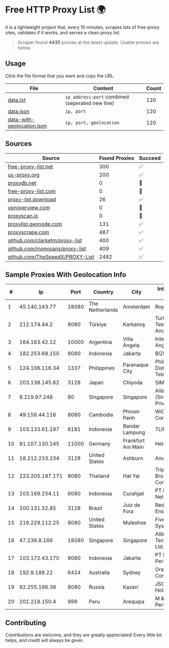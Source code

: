 
# Free HTTP Proxy List 🌍

It is a lightweight project that, every 10 minutes, scrapes lots of free-proxy sites, validates if it works, and serves a clean proxy list.


> Scraper found **4435** proxies at the latest update. Usable proxies are below.

## Usage

Click the file format that you want and copy the URL.


|File|Content|Count|
|----|-------|-----|
|[data.txt](https://raw.githubusercontent.com/themiralay/Proxy-List-World/master/data.txt)|`ip_address:port` combined (seperated new line)|120|
|[data.json](https://raw.githubusercontent.com/themiralay/Proxy-List-World/master/data.json)|`ip, port`|120|
|[data-with-geolocation.json](https://raw.githubusercontent.com/themiralay/Proxy-List-World/master/data-with-geolocation.json)|`ip, port, geolocation`|120|

## Sources

|Source|Found Proxies|Succeed|
|------|-------------|-------|
|[free-proxy-list.net](https://free-proxy-list.net)|300|✅|
|[us-proxy.org](https://www.us-proxy.org)|200|✅|
|[proxydb.net](http://proxydb.net)|0|🚫|
|[free-proxy-list.com](https://free-proxy-list.com/?page=&port=&type%5B%5D=http&type%5B%5D=https&up_time=0&search=Search)|0|🚫|
|[proxy-list.download](https://www.proxy-list.download/HTTP)|26|✅|
|[vpnoverview.com](https://vpnoverview.com/privacy/anonymous-browsing/free-proxy-servers)|0|🚫|
|[proxyscan.io](https://www.proxyscan.io)|0|🚫|
|[proxylist.geonode.com](https://proxylist.geonode.com/api/proxy-list?limit=300&page=1&sort_by=lastChecked&sort_type=desc&protocols=http,https)|131|✅|
|[proxyscrape.com](https://api.proxyscrape.com/v2/?request=displayproxies&protocol=http&timeout=10000&country=all&ssl=all&anonymity=all)|487|✅|
|[github.com/clarketm/proxy-list](https://raw.githubusercontent.com/clarketm/proxy-list/master/proxy-list-raw.txt)|400|✅|
|[github.com/monosans/proxy-list](https://raw.githubusercontent.com/monosans/proxy-list/main/proxies/http.txt)|409|✅|
|[github.com/TheSpeedX/PROXY-List](https://raw.githubusercontent.com/TheSpeedX/PROXY-List/master/http.txt)|2482|✅|


## Sample Proxies With Geolocation Info

|#|Ip|Port|Country|City|Internet Service Provider|
|-|--|----|-------|----|-------------------------|
|1|45.140.143.77|18080|The Netherlands|Amsterdam|RoyaleHosting BV|
|2|212.174.44.2|8080|Türkiye|Karkamış|Turk Telekomunikasyon Anonim Sirketi|
|3|164.163.42.12|10000|Argentina|Villa Ángela|Interret Villa Angela SRL|
|4|182.253.68.150|8080|Indonesia|Jakarta|BIZNET|
|5|124.106.116.34|1337|Philippines|Paranaque City|Philippine Long Distance Telephone Co.|
|6|203.138.145.62|3128|Japan|Chiyoda|SIMPLEIA|
|7|8.219.97.248|80|Singapore|Singapore|Alibaba Cloud (Singapore) Private Limited|
|8|49.156.44.116|8080|Cambodia|Phnom Penh|WiCAM Corporation Ltd|
|9|103.133.61.197|8181|Indonesia|Bandar Lampung|TLINK|
|10|91.107.130.145|11000|Germany|Frankfurt Am Main|Hetzner Online AG|
|11|18.212.233.234|3128|United States|Ashburn|Amazon.com, Inc.|
|12|223.205.187.171|8080|Thailand|Hat Yai|Triple T Broadband Public Company Limited|
|13|103.169.254.11|6080|Indonesia|Curahjati|PT Master Star Network|
|14|200.131.32.85|3128|Brazil|Juiz de Fora|Rede Nacional de Ensino e Pesquisa|
|15|216.229.112.25|8080|United States|Muleshoe|Five Area Systems, LLC|
|16|47.236.8.166|18080|Singapore|Singapore|Alibaba (US) Technology Co., Ltd.|
|17|103.172.43.170|8080|Indonesia|Jakarta|PT Berkat Internet Perkasa|
|18|192.9.188.22|6424|Australia|Sydney|Oracle Corporation|
|19|92.255.196.39|8080|Russia|Kazan'|JSC "ER-Telecom Holding"|
|20|201.218.150.4|999|Peru|Arequipa|M & B Soluciones Peru S.A.C.|



## Contributing

Contributions are welcome, and they are greatly appreciated! Every
little bit helps, and credit will always be given.

